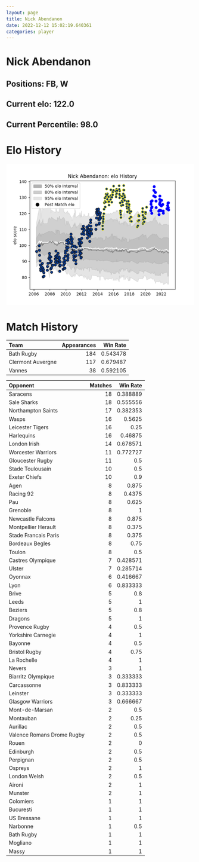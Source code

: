 ```yaml
---  
layout: page  
title: Nick Abendanon  
date: 2022-12-12 15:02:19.640361  
categories: player  
---
```

# Nick Abendanon

## Positions: FB, W

## Current elo: 122.0

## Current Percentile: 98.0

# Elo History


![elo history](history_NickAbendanon.png)
# Match History


| Team              |   Appearances |   Win Rate |
|:------------------|--------------:|-----------:|
| Bath Rugby        |           184 |   0.543478 |
| Clermont Auvergne |           117 |   0.679487 |
| Vannes            |            38 |   0.592105 |

| Opponent                   |   Matches |   Win Rate |
|:---------------------------|----------:|-----------:|
| Saracens                   |        18 |   0.388889 |
| Sale Sharks                |        18 |   0.555556 |
| Northampton Saints         |        17 |   0.382353 |
| Wasps                      |        16 |   0.5625   |
| Leicester Tigers           |        16 |   0.25     |
| Harlequins                 |        16 |   0.46875  |
| London Irish               |        14 |   0.678571 |
| Worcester Warriors         |        11 |   0.772727 |
| Gloucester Rugby           |        11 |   0.5      |
| Stade Toulousain           |        10 |   0.5      |
| Exeter Chiefs              |        10 |   0.9      |
| Agen                       |         8 |   0.875    |
| Racing 92                  |         8 |   0.4375   |
| Pau                        |         8 |   0.625    |
| Grenoble                   |         8 |   1        |
| Newcastle Falcons          |         8 |   0.875    |
| Montpellier Herault        |         8 |   0.375    |
| Stade Francais Paris       |         8 |   0.375    |
| Bordeaux Begles            |         8 |   0.75     |
| Toulon                     |         8 |   0.5      |
| Castres Olympique          |         7 |   0.428571 |
| Ulster                     |         7 |   0.285714 |
| Oyonnax                    |         6 |   0.416667 |
| Lyon                       |         6 |   0.833333 |
| Brive                      |         5 |   0.8      |
| Leeds                      |         5 |   1        |
| Beziers                    |         5 |   0.8      |
| Dragons                    |         5 |   1        |
| Provence Rugby             |         4 |   0.5      |
| Yorkshire Carnegie         |         4 |   1        |
| Bayonne                    |         4 |   0.5      |
| Bristol Rugby              |         4 |   0.75     |
| La Rochelle                |         4 |   1        |
| Nevers                     |         3 |   1        |
| Biarritz Olympique         |         3 |   0.333333 |
| Carcassonne                |         3 |   0.833333 |
| Leinster                   |         3 |   0.333333 |
| Glasgow Warriors           |         3 |   0.666667 |
| Mont-de-Marsan             |         2 |   0.5      |
| Montauban                  |         2 |   0.25     |
| Aurillac                   |         2 |   0.5      |
| Valence Romans Drome Rugby |         2 |   0.5      |
| Rouen                      |         2 |   0        |
| Edinburgh                  |         2 |   0.5      |
| Perpignan                  |         2 |   0.5      |
| Ospreys                    |         2 |   1        |
| London Welsh               |         2 |   0.5      |
| Aironi                     |         2 |   1        |
| Munster                    |         2 |   1        |
| Colomiers                  |         1 |   1        |
| Bucuresti                  |         1 |   1        |
| US Bressane                |         1 |   1        |
| Narbonne                   |         1 |   0.5      |
| Bath Rugby                 |         1 |   1        |
| Mogliano                   |         1 |   1        |
| Massy                      |         1 |   1        |